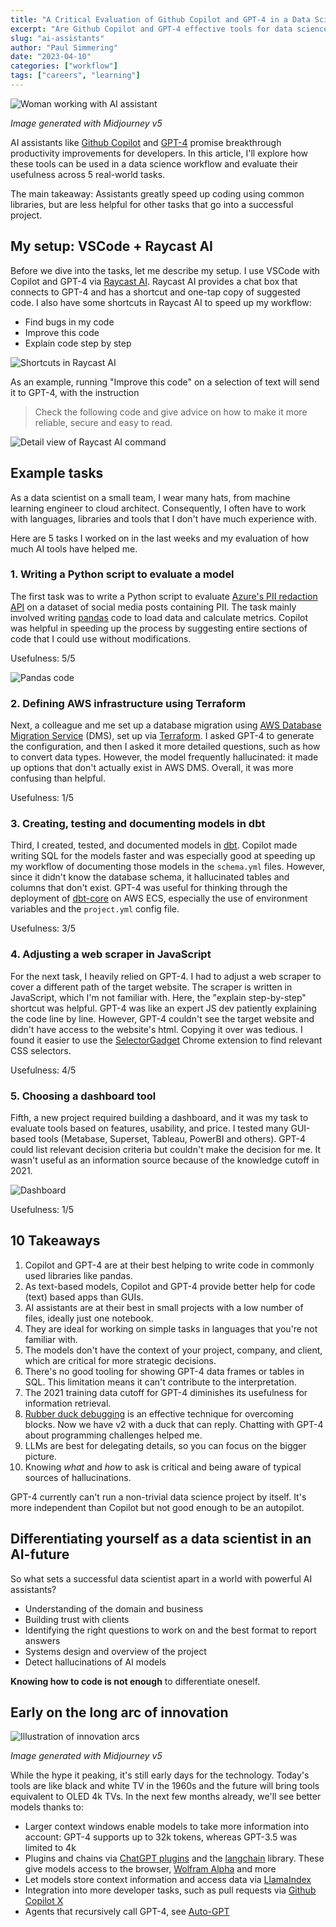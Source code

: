 ```yaml
---
title: "A Critical Evaluation of Github Copilot and GPT-4 in a Data Science Workflow"
excerpt: "Are Github Copilot and GPT-4 effective tools for data science workflow? This article provides a critical evaluation of their potential across five real-world tasks. Read on for my assessment of what skills set data scientists apart in an AI future."
slug: "ai-assistants"
author: "Paul Simmering"
date: "2023-04-10"
categories: ["workflow"]
tags: ["careers", "learning"]
---
```


![Woman working with AI assistant](featured.png)

*Image generated with Midjourney v5*

AI assistants like [Github Copilot](https://github.com/features/copilot) and [GPT-4](https://openai.com/product/gpt-4) promise breakthrough productivity improvements for developers. In this article, I'll explore how these tools can be used in a data science workflow and evaluate their usefulness across 5 real-world tasks.

The main takeaway: Assistants greatly speed up coding using common libraries, but are less helpful for other tasks that go into a successful project.

## My setup: VSCode + Raycast AI

Before we dive into the tasks, let me describe my setup. I use VSCode with Copilot and GPT-4 via [Raycast AI](https://www.raycast.com/ai). Raycast AI provides a chat box that connects to GPT-4 and has a shortcut and one-tap copy of suggested code. I also have some shortcuts in Raycast AI to speed up my workflow:

- Find bugs in my code
- Improve this code
- Explain code step by step

![Shortcuts in Raycast AI](raycast_commands.png)

As an example, running "Improve this code" on a selection of text will send it to GPT-4, with the instruction

> Check the following code and give advice on how to make it more reliable, secure and easy to read.

![Detail view of Raycast AI command](raycast_command_detail.png)

## Example tasks

As a data scientist on a small team, I wear many hats, from machine learning engineer to cloud architect. Consequently, I often have to work with languages, libraries and tools that  I don't have much experience with.

Here are 5 tasks I worked on in the last weeks and my evaluation of how much AI tools have helped me.

### 1. Writing a Python script to evaluate a model

The first task was to write a Python script to evaluate [Azure's PII redaction API](https://learn.microsoft.com/en-us/azure/cognitive-services/language-service/personally-identifiable-information/how-to-call) on a dataset of social media posts containing PII. The task mainly involved writing [pandas](https://pandas.pydata.org) code to load data and calculate metrics. Copilot was helpful in speeding up the process by suggesting entire sections of code that I could use without modifications.

Usefulness: 5/5

![Pandas code](pandas.png)

### 2. Defining AWS infrastructure using Terraform

Next, a colleague and me set up a database migration using [AWS Database Migration Service](https://aws.amazon.com/dms/) (DMS), set up via [Terraform](https://www.terraform.io). I asked GPT-4 to generate the configuration, and then I asked it more detailed questions, such as how to convert data types. However, the model frequently hallucinated: it made up options that don't actually exist in AWS DMS. Overall, it was more confusing than helpful.

Usefulness: 1/5

### 3. Creating, testing and documenting models in dbt

Third, I created, tested, and documented models in [dbt](https://www.getdbt.com). Copilot made writing SQL for the models faster and was especially good at speeding up my workflow of documenting those models in the `schema.yml` files. However, since it didn't know the database schema, it hallucinated tables and columns that don't exist. GPT-4 was useful for thinking through the deployment of [dbt-core](https://github.com/dbt-labs/dbt-core) on AWS ECS, especially the use of environment variables and the `project.yml` config file.

Usefulness: 3/5

### 4. Adjusting a web scraper in JavaScript

For the next task, I heavily relied on GPT-4. I had to adjust a web scraper to cover a different path of the target website. The scraper is written in JavaScript, which I'm not familiar with. Here, the "explain step-by-step" shortcut was helpful. GPT-4 was like an expert JS dev patiently explaining the code line by line. However, GPT-4 couldn't see the target website and didn't have access to the website's html. Copying it over was tedious. I found it easier to use the [SelectorGadget](https://chrome.google.com/webstore/detail/selectorgadget/mhjhnkcfbdhnjickkkdbjoemdmbfginb?hl=de) Chrome extension to find relevant CSS selectors.

Usefulness: 4/5

### 5. Choosing a dashboard tool

Fifth, a new project required building a dashboard, and it was my task to evaluate tools based on features, usability, and price. I tested many GUI-based tools (Metabase, Superset, Tableau, PowerBI and others). GPT-4 could list relevant decision criteria but couldn't make the decision for me. It wasn't useful as an information source because of the knowledge cutoff in 2021.

![Dashboard](dashboard.png)

Usefulness: 1/5

## 10 Takeaways

1. Copilot and GPT-4 are at their best helping to write code in commonly used libraries like pandas.
2. As text-based models, Copilot and GPT-4 provide better help for code (text) based apps than GUIs.
3. AI assistants are at their best in small projects with a low number of files, ideally just one notebook.
4. They are ideal for working on simple tasks in languages that you're not familiar with.
5. The models don't have the context of your project, company, and client, which are critical for more strategic decisions.
6. There's no good tooling for showing GPT-4 data frames or tables in SQL. This limitation means it can't contribute to the interpretation.
7. The 2021 training data cutoff for GPT-4 diminishes its usefulness for information retrieval.
8. [Rubber duck debugging](https://en.wikipedia.org/wiki/Rubber_duck_debugging) is an effective technique for overcoming blocks. Now we have v2 with a duck that can reply. Chatting with GPT-4 about programming challenges helped me.
9. LLMs are best for delegating details, so you can focus on the bigger picture.
10. Knowing *what* and *how* to ask is critical and being aware of typical sources of hallucinations.

GPT-4 currently can't run a non-trivial data science project by itself. It's more independent than Copilot but not good enough to be an autopilot.

## Differentiating yourself as a data scientist in an AI-future

So what sets a successful data scientist apart in a world with powerful AI assistants?

- Understanding of the domain and business
- Building trust with clients
- Identifying the right questions to work on and the best format to report answers
- Systems design and overview of the project
- Detect hallucinations of AI models

**Knowing how to code is not enough** to differentiate oneself.

## Early on the long arc of innovation

![Illustration of innovation arcs](arcs.png)

*Image generated with Midjourney v5*

While the hype it peaking, it's still early days for the technology. Today's tools are like black and white TV in the 1960s and the future will bring tools equivalent to OLED 4k TVs. In the next few months already, we'll see better models thanks to:

- Larger context windows enable models to take more information into account: GPT-4 supports up to 32k tokens, whereas GPT-3.5 was limited to 4k
- Plugins and chains via [ChatGPT plugins](https://openai.com/blog/chatgpt-plugins) and the [langchain](https://github.com/hwchase17/langchain) library. These give models access to the browser, [Wolfram Alpha](https://writings.stephenwolfram.com/2023/03/chatgpt-gets-its-wolfram-superpowers/) and more
- Let models store context information and access data via [LlamaIndex](https://gpt-index.readthedocs.io/en/latest/index.html)
- Integration into more developer tasks, such as pull requests via [Github Copilot X](https://github.com/features/preview/copilot-x)
- Agents that recursively call GPT-4, see [Auto-GPT](https://github.com/Torantulino/Auto-GPT)
